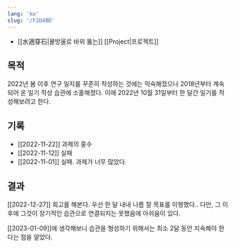 ```yaml
---
lang: 'ko'
slug: '/F2D4BD'
---
```


<head>
  <html lang="ko-KR"/>
</head>

- [[水適穿石|물방울로 바위 뚫는]] [[Project|프로젝트]]

## 목적

2022년 봄 이후 연구 일지를 꾸준히 작성하는 것에는 익숙해졌으나
2018년부터 계속되어 온 일기 작성 습관에 소홀해졌다.
이에 2022년 10월 31일부터 한 달간 일기를 작성해보려고 한다.

## 기록

- [[2022-11-22]] 과제의 홍수
- [[2022-11-12]] 실패
- [[2022-11-01]] 실패. 과제가 너무 많았다.

## 결과

[[2022-12-27]] 회고를 해본다.
우선 한 달 내내 나름 잘 목표를 이행했다..
다만, 그 이후에 그것이 장기적인 습관으로 연결되지는 못했음에 아쉬움이 있다.

[[2023-01-09]]에 생각해보니 습관을 형성하기 위해서는 최소 2달 동안 지속해야 한다는 점을 알았다.
